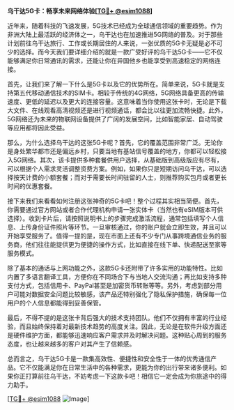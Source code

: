 **乌干达5G卡：畅享未来网络体验[[TG💪+ @esim1088](https://t.me/s/esim1088)]**

近年来，随着科技的飞速发展，5G技术已经成为全球通信领域的重要趋势。作为非洲大陆上最活跃的经济体之一，乌干达也在加速推进5G网络的普及。对于那些计划前往乌干达旅行、工作或长期居住的人来说，一张优质的5G卡无疑是必不可少的选择。而今天我们要详细介绍的就是一款广受好评的乌干达5G卡——它不仅能够满足你日常通讯的需求，还能让你在异国他乡也能享受到高速稳定的网络连接。

首先，让我们来了解一下什么是5G卡以及它的优势所在。简单来说，5G卡就是支持第五代移动通信技术的SIM卡。相较于传统的4G网络，5G网络具备更高的传输速度、更低的延迟以及更大的连接容量。这意味着当你使用这张卡时，无论是下载大文件、在线观看高清视频还是进行视频通话，都会比以往更加流畅快捷。此外，5G网络还为未来的物联网设备提供了广阔的发展空间，比如智能家居、自动驾驶等应用都将因此受益。

那么，为什么选择乌干达的这张5G卡呢？首先，它的覆盖范围非常广泛。无论你是身处繁华都市还是偏远乡村，只要当地有基站信号覆盖的地方，你都可以轻松接入5G网络。其次，该卡提供多种套餐供用户选择，从基础版到高级版应有尽有，可以根据个人需求灵活调整资费方案。例如，如果你只是短期访问乌干达，可以选择按天计费的小额套餐；而对于需要长时间驻留的人士，则推荐购买包月或者更长时间的优惠套餐。

接下来我们来看看如何注册这张神奇的5G卡吧！整个过程其实相当简便。首先，你需要通过官方网站或者合作代理机构申请一张实体卡（当然也有eSIM版本可供选择）。收到卡片后，请按照说明书上的步骤完成激活流程，通常包括填写个人信息、上传身份证件照片等环节。一旦审核通过，你的账户就会立即生效，并且可以开始享受服务了。值得一提的是，现在市面上还有不少专门从事跨境通信业务的服务商，他们往往能提供更为便捷的操作方式，比如直接在线下单、快递配送至家等服务模式。

除了基本的通话与上网功能之外，这款5G卡还附带了许多实用的功能特性。比如内置了多语言翻译工具，方便你在不同场合下与当地人交流沟通；再比如支持多种支付方式，包括信用卡、PayPal甚至是加密货币转账等等。另外，考虑到部分用户可能对数据安全问题比较敏感，该产品还特别强化了隐私保护措施，确保每一位用户的个人信息都能得到妥善保管。

最后，不得不提的是这张卡背后强大的技术支持团队。他们不仅拥有丰富的行业经验，而且始终保持着对最新技术趋势的高度关注。因此，无论是在软件升级方面还是硬件维护方面，都能够迅速响应客户需求并及时解决问题。这种贴心周到的服务态度，也让越来越多的客户对其产生了信赖感。

总而言之，乌干达5G卡是一款集高效性、便捷性和安全性于一体的优秀通信产品。它不仅能满足你在日常生活中的各种需求，更能为你的出行带来诸多便利。如果你正打算前往乌干达，不妨考虑一下这款卡吧！相信它一定会成为你旅途中的得力助手。

[[TG💪+ @esim1088](https://t.me/s/esim1088) ![Image](https://i.postimg.cc/4NQfJmqS/Snipaste-2025-05-13-00-14-12.png)]